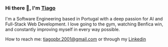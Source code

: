 ### Hi there 👋, I'm [Tiago](https://www.tiagopbrodrigues.com/)

I'm a Software Engineering based in Portugal with a deep passion for AI and Full-Stack Web Development. I love going to the gym, watching Benfica win, and constantly improving myself in every way possible.

How to reach me: tiagopbr.2001@gmail.com or through my [Linkedin](https://www.linkedin.com/in/tiago-rodrigues-221ba7204/)
